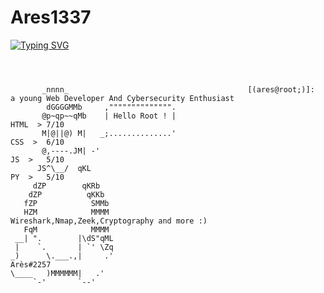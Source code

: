 # Ares1337

<a href="https://git.io/typing-svg"><img src="https://readme-typing-svg.demolab.com?font=Fira+Code&duration=4000&pause=750&color=F70000&background=FFFFFF00&center=true&vCenter=true&width=435&lines=Hello+My+Friends;You+Are+On+Ares'+Github;Have+Fun+%3A);Ar%C3%A8s%232257" alt="Typing SVG" /></a>

```
  ⠀⠀
 
 
       _nnnn_                                        [(ares@root;)]:       a young Web Developer And Cybersecurity Enthusiast
        dGGGGMMb     ,"""""""""""""".                     
       @p~qp~~qMb    | Hello Root ! |                                  HTML  > 7/10           
       M|@||@) M|   _;..............'                                  CSS  >  6/10         
       @,----.JM| -'                                                   JS  >   5/10
      JS^\__/  qKL                                                     PY  >   5/10
     dZP        qKRb
    dZP          qKKb                                                          
   fZP            SMMb
   HZM            MMMM                                                            Wireshark,Nmap,Zeek,Cryptography and more :)                                 
   FqM            MMMM
 __| ".        |\dS"qML
 |    `.       | `' \Zq
_)      \.___.,|     .'                                                                 Arès#2257
\____   )MMMMMM|   .'
     `-'       `--' ⠀⠀⠀⠀⠀⠀⠀⠀⠀⠀⠀⠀⠀⠀⠀⠀⠀⠀


```

